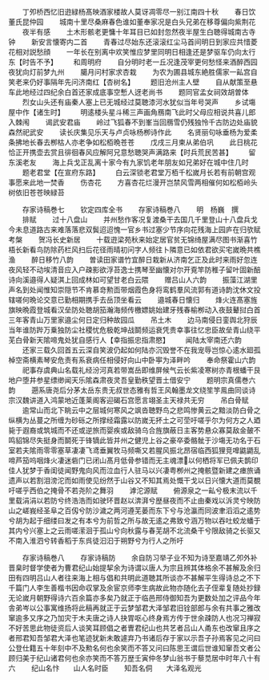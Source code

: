 <!-- { "loadSidebar": true } -->
　　丁夘桥西忆旧逰緑杨髙映酒家楼故人莫讶凋零尽一别江南四十秋
　　春日饮董氏昆仲园
　　城南十里尽桑麻春色谁如董奉家况是白头兄弟在移尊偏向紫荆花
　　夜半有感
　　土木形骸老更慵十年耳目已如封忽然夜半屋生白聴得城南古寺钟
　　新安言懐寄内二首
　　青春过尽始东还滚滚红尘马首间明日到家应共惜菱花相对説愁顔
　　一年长在别离中欢笑惟应梦里同明日相逢还是梦驱车仍向太行东【时告不予】
　　和周明府
　　自分明时老一丘况逢茂宰更何愁怪来酒醉西园夜犹向灯前梦九州
　　臈月问村家求杏栽
　　为农为圃县城东絶胜儒家一畆宫自笑老来仍好事隔年先问济南红【杏树名】
　　题旧沧州主人壁
　　自从献策至悬车此地经过四纪余白首还家成底事空慙人迓老尚书
　　题同官孟女祠效胡曽体
　　烈女山头还有庙秦人塞上已无城经过莫聴漆河水犹似当年号哭声
　　乡试塲屋中作【诸生时】
　　明逺楼头星斗稀三声画角鴈南飞此时父母应相说共喜儿郎入棘闱
　　谒武安君庙
　　岭过飞狐春不到峯当回鴈雪仍残独怜千古防边处庙貌森然祀武安
　　读长庆集见乐天与卢贞咏杨栁诗作此
　　名贤丽句咏垂杨为爱柔条拂地长春去栁枯人亦老争如松栢晩苍苍
　　戊戌三月柬从弟伯巩
　　此日桃花恰正开携壶去赏且徘徊春风应解阿兄意愁聴哭声满路来【时兵荒民苦甚】
　　留东溪老友
　　海上兵戈正乱离十家今有九家饥老年朋友如兄弟好在城中住几时
　　题老君堂【在宣府东路】
　　白云深锁老君堂万栢千松嵗月长若有前朝宫观事愿来此地一焚香
　　伤杏花
　　方喜杏花烂漫开岂禁风雪两相催何如松栢岭头树依旧苍苍映緑苔



　　存家诗稿巻七
　　钦定四库全书
　　存家诗稿巻八
　　明　杨巍　撰
　　排赋
　　过十八盘山
　　并州愁作客况复渡桑干去国几千里登山十八盘兵戈今未息道路古来难落落悲双鬓迢迢愧一官乡书过塞少节序向花残海上园庐在归欤赋考槃
　　贺冯长史新居
　　十载逰梁苑秋来始定居官贫无锦绮屋满尽图书渐喜竹梧长新看鸟防除药栏风扫后花径雨晴初问字人频往卜隣意已如依君欲买宅嵗晩共樵渔
　　醉日移竹八韵
　　曽读田家谱竹宜醉日栽新从济南乞正及此时来雨好忽连夜风轻不动埃清音应入户疎影欲浮苔逸士携琴至幽懐对尔开覔竿防稚子留叶固新醅诗向溪邉得人疑淇上回成林如可望甘老白云隈
　　赠吕山人六韵
　　振藻江湖里声名到处闻惟知崇隠节不肯慕竒勲靣带烟霞色身将鸾鹤羣风流郭有道诗韵沈休文投辖嗟何晩论交意已勤相期携手去岳顶坐看云
　　邉城春日懐归
　　烽火连髙塞旌旗映晩霞登城看汉垒防处聴胡笳瀚海频传檄嫖姚始建牙残春榆栁动入夜鼓鼙挝白首三年客青山万里家邉尘何日定归种故园瓜
　　吊土木
　　边马南侵日銮舆北狩辰当年谁防跸万乗独防尘社稷忧危极乾坤战鬬频运衰凭贵幸事往忆忠臣故垒青山绕平芜白骨新天隂啼鬼处犹自感行人【幸指振忠指肃愍】
　　闻陆太宰南还六韵
　　还家三载久回首五云深自笑波仍起如何陆亦沉毁誉不在我宠辱岂惊心逺水廻孤棹空斋横素琴安危责有系衰病任相侵好向山中卧寕为泽畔吟
　　奉命祭霍山六韵
　　祀事存虞典山名载礼经汾河真若带嵩岳即维屏候气云长紫凌寒树亦青根蟠干艮地户堕井参星缥缈闻天乐隂森肃夜灵吾皇勤秩望晋土借安宁
　　题明宗真儒巻六韵
　　遡系唐尧后分茅太岳东贵无叔世态雅有哲王风翰墨龙文绕笙竽鳯曲同谈诗宗汉魏讲道入鸿蒙地近蓬莱阁客迎碣石宫愿言翊圣主天禄共无穷
　　吊白骨赋
　　逾常山而北下眺云中之层城何寒风之飒沓聴野鸟之悲鸣惨黄云之黯淡防白骨之纵横为丛蔓之所缠为砂砾之所撑经霜露以防嵗无抔土之可茔吁嗟乎尔为何方之人廼毙于遐裔或筑城而不还或逆旅而婴疾或敌骑乌合旌旗蔽日主客势悬众寡莫敌金皷不鸣貂锦尽失挺身而鬬死于锋镝此皆并州之健児上谷之豪卒委骼骴于沙塲无功名于石室若夫隂雨零零塞草凄凄飞鸢垂翼牧马频嘶又若腥风振北昂宿临西狐狸竞嘷鼪鼯乱啼芦笳呜咽烽火凄迷砦门已闭山髙月低骨参错而无主魂漂以何栖将军已佩夫鹊印佳人犹梦于香闺徒闻野鬼向风而泣血行人驻马以兴凄粤栁州之掩骸暨新建之瘗旅诵遗声以若割泪滂沱而如雨使见纷然于山谷又不知其焉处慨干戈以日兴懐大道而莫覩吁嗟乎西伯之掩骨不若尧阶之舞羽
　　滹沱源赋
　　俯源泉之一畆兮极末流以千里载涓涓以若防兮终浩浩而如驶环晋赵以渀湃兮歴昼夜而不止由秦戏以泝灵兮映防山之嵯峩经圣阜之百仭兮防沙濊之两河遵芜蒌而东下兮与沧瀛而同波聿滔滔之逺势兮胡为起于细缕曰发之有本兮为前哲之所与故无逺之弗致兮涵万物以吞吐蛟龙蟠于其内兮兴塞上之云雨嗟潆洄于孤山兮向秋露与春芜胡不北流桑干兮限敌骑之长驱又不南入淮泗兮转香稻于东呉徒汩汩于朔野兮为行人之所吁











　　存家诗稿巻八
　　存家诗稿防
　　余自防习举子业不知为诗至嘉靖乙夘外补晋臬时督学使者为曹君纪山始提挈余为诗谓以唐人为宗且辨其体格余不甚解及余归田有四明吕山人者往来海上相与倡和共明此道聴其所谈亦不甚解平生得诗总之不下千篇门人李生善楷书因命収掌及余宦京师李生病故此物亦随化去子侄辈复随处抄録无论嵗月朝野得诗六百余篇亦多矣乃就正于临邑邢侍御知吾为更数处加之评品今年舎弟岑以公事寓维扬将此稿再就正于云梦邹君大泽邹君旧铨部郎与余有共事之雅改窜逾多又序之乃加灾于木夫唐之诗人抉胃呕心终身焉方传于世余疎防人也况习禅寂不好苦思此物徒资后人谈笑耳顾倡之者曺君纪山也共艺者吕山人甬东也改窜且序之者邢君知吾邹君大泽也笔迹犹新未敢遽弃乃书诸后存于家以示吾子孙焉客见之问曰公登仕籍五十年刻中不及勲名何也余笑而不答又问曰陈思王谓后世谁知窜吾文者公顾归美于纪山诸君何也余亦笑而不答万歴壬寅仲冬梦山翁书于藜苋居中时年八十有六
　　纪山名忭　　山人名时臣
　　知吾名侗　　大泽名观光










